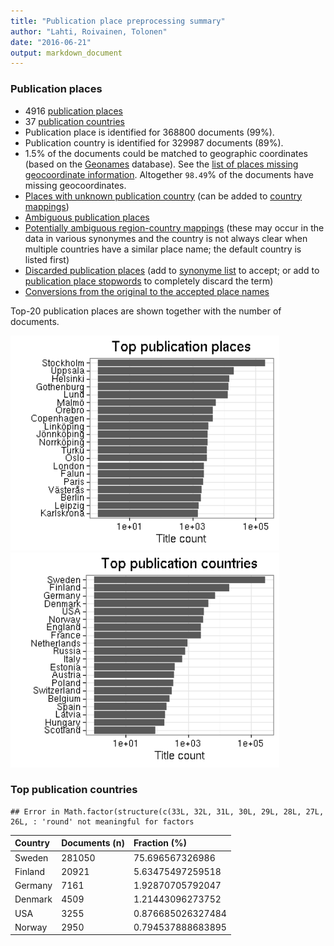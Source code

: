 ```yaml
---
title: "Publication place preprocessing summary"
author: "Lahti, Roivainen, Tolonen"
date: "2016-06-21"
output: markdown_document
---
```


### Publication places

 * 4916 [publication places](output.tables/publication_place_accepted.csv)
 * 37 [publication countries](output.tables/country_accepted.csv) 
 * Publication place is identified for 368800 documents (99%). 
 * Publication country is identified for 329987 documents (89%).
 * 1.5% of the documents could be matched to geographic coordinates (based on the [Geonames](http://download.geonames.org/export/dump/) database). See the [list of places missing geocoordinate information](output.tables/absentgeocoordinates.csv). Altogether ``98.49``% of the documents have missing geocoordinates.
 * [Places with unknown publication country](output.tables/publication_place_missingcountry.csv) (can be added to [country mappings](https://github.com/rOpenGov/bibliographica/blob/master/inst/extdata/reg2country.csv))
 * [Ambiguous publication places](output.tables/publication_place_ambiguous.csv)
 * [Potentially ambiguous region-country mappings](output.tables/publication_country_ambiguous.csv) (these may occur in the data in various synonymes and the country is not always clear when multiple countries have a similar place name; the default country is listed first)
 * [Discarded publication places](output.tables/publication_place_discarded.csv) (add to [synonyme list](https://github.com/rOpenGov/bibliographica/blob/master/inst/extdata/PublicationPlaceSynonymes.csv) to accept; or add to [publication place stopwords](https://github.com/rOpenGov/bibliographica/blob/master/inst/extdata/stopwords_for_place.csv) to completely discard the term)
 * [Conversions from the original to the accepted place names](output.tables/publication_place_conversion_nontrivial.csv)

Top-20 publication places are shown together with the number of documents.

<img src="figure/summaryplace-1.png" title="plot of chunk summaryplace" alt="plot of chunk summaryplace" width="430px" /><img src="figure/summaryplace-2.png" title="plot of chunk summaryplace" alt="plot of chunk summaryplace" width="430px" />


### Top publication countries


```
## Error in Math.factor(structure(c(33L, 32L, 31L, 30L, 29L, 28L, 27L, 26L, : 'round' not meaningful for factors
```



|Country |Documents (n) |Fraction (%)      |
|:-------|:-------------|:-----------------|
|Sweden  |281050        |75.696567326986   |
|Finland |20921         |5.63475497259518  |
|Germany |7161          |1.92870705792047  |
|Denmark |4509          |1.21443096273752  |
|USA     |3255          |0.876685026327484 |
|Norway  |2950          |0.794537888683895 |


